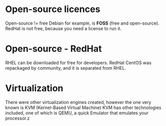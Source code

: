 # Open-source licences
Open-source != free
Debian for example, is **FOSS** (free and open-source).
RedHat is not free, because you need a license to run it.

# Open-source - RedHat
RHEL can be downloaded for free for developers.
RedHat CentOS was repackaged by community, and it is separated from RHEL.

# Virtualization
There were other virtualization engines created, however the one very known is KVM (Kernel-Based Virtual Machine)
KVM has other technologies included, one of which is QEMU, a quick Emulator that emulates your processor.z